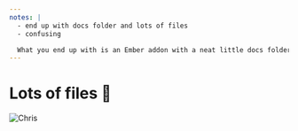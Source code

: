 ```yaml
---
notes: |
  - end up with docs folder and lots of files
  - confusing

  What you end up with is an Ember addon with a neat little docs folder that just has a bunch of markdown in it. But, this is still quite a lot of files for someone that first of all doesn’t really know that we want an ember addon to use field guide or what most of these files do... can we do any better? Can we make it a bit slimmer?
---
```


# Lots of files 🙈

![Chris](/images/big-ember-app.webp) <!-- .element style="height: 1000px; " -->
